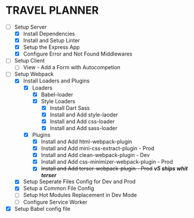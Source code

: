 # TRAVEL PLANNER

- [ ] Setup Server
  - [x] Install Dependencies
  - [x] Install and Setup Linter
  - [x] Setup the Express App
  - [x] Configure Error and Not Found Middlewares
- [ ] Setup Client
  - [ ] View - Add a Form with Autocompetion
- [ ] Setup Webpack
  - [x] Install Loaders and Plugins
    - [x] Loaders
      - [x] Babel-loader
      - [x] Style Loaders
        - [x] Install Dart Sass
        - [x] Install and Add style-laoder
        - [x] Install and Add css-loader
        - [x] Install and Add sass-loader
    - [x] Plugins
      - [x] Install and Add html-webpack-plugin
      - [x] Install and Add mini-css-extract-plugin - Prod
      - [x] Install and Add clean-webpack-plugin - Dev
      - [x] Install and Add css-minimizer-webpack-plugin - Prod
      - [x] ~~Install and Add terser-webpack-plugin - Prod~~ _**v5 ships whit terser**_
  - [x] Setup Seperate Files Config for Dev and Prod
  - [x] Setup a Common File Config
  - [ ] Setup Hot Modules Replacement in Dev Mode
  - [ ] Configure Service Worker
- [x] Setup Babel config file
